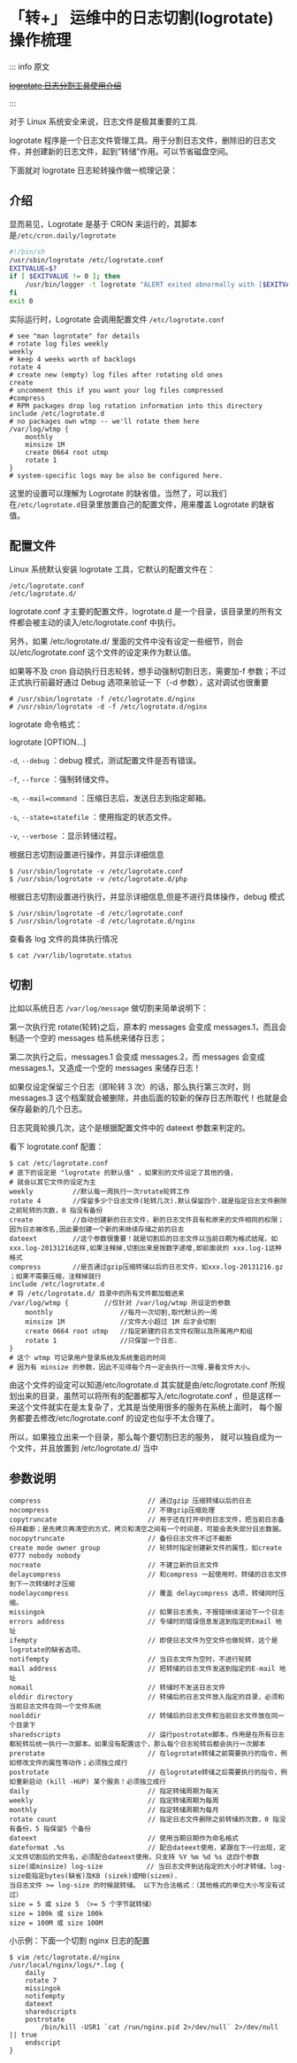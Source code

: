 # 「转+」 运维中的日志切割(logrotate)操作梳理

::: info 原文

[~~logrotate 日志分割工具使用介绍~~](https://www.centos.bz/2017/09/logrotate-log-cut/)

:::

对于 Linux 系统安全来说，日志文件是极其重要的工具.

logrotate 程序是一个日志文件管理工具。用于分割日志文件，删除旧的日志文件，并创建新的日志文件，起到“转储”作用。可以节省磁盘空间。

下面就对 logrotate 日志轮转操作做一梳理记录：

## 介绍

显而易见，Logrotate 是基于 CRON 来运行的，其脚本是`/etc/cron.daily/logrotate`

```bash
#!/bin/sh
/usr/sbin/logrotate /etc/logrotate.conf
EXITVALUE=$?
if [ $EXITVALUE != 0 ]; then
    /usr/bin/logger -t logrotate "ALERT exited abnormally with [$EXITVALUE]"
fi
exit 0
```

实际运行时，Logrotate 会调用配置文件 `/etc/logrotate.conf`

```
# see "man logrotate" for details
# rotate log files weekly
weekly
# keep 4 weeks worth of backlogs
rotate 4
# create new (empty) log files after rotating old ones
create
# uncomment this if you want your log files compressed
#compress
# RPM packages drop log rotation information into this directory
include /etc/logrotate.d
# no packages own wtmp -- we'll rotate them here
/var/log/wtmp {
    monthly
    minsize 1M
    create 0664 root utmp
    rotate 1
}
# system-specific logs may be also be configured here.
```

这里的设置可以理解为 Logrotate 的缺省值，当然了，可以我们在`/etc/logrotate.d`目录里放置自己的配置文件，用来覆盖 Logrotate 的缺省值。

## 配置文件

Linux 系统默认安装 logrotate 工具，它默认的配置文件在：

```
/etc/logrotate.conf
/etc/logrotate.d/
```

logrotate.conf 才主要的配置文件，logrotate.d 是一个目录，该目录里的所有文件都会被主动的读入/etc/logrotate.conf 中执行。

另外，如果 /etc/logrotate.d/ 里面的文件中没有设定一些细节，则会以/etc/logrotate.conf 这个文件的设定来作为默认值。

如果等不及 cron 自动执行日志轮转，想手动强制切割日志，需要加-f 参数；不过正式执行前最好通过 Debug 选项来验证一下（-d 参数），这对调试也很重要

```
# /usr/sbin/logrotate -f /etc/logrotate.d/nginx
# /usr/sbin/logrotate -d -f /etc/logrotate.d/nginx
```

logrotate 命令格式：

logrotate [OPTION...]

`-d`, `--debug` ：debug 模式，测试配置文件是否有错误。

`-f`, `--force` ：强制转储文件。

`-m`, `--mail=command` ：压缩日志后，发送日志到指定邮箱。

`-s`, `--state=statefile` ：使用指定的状态文件。

`-v`, `--verbose` ：显示转储过程。

根据日志切割设置进行操作，并显示详细信息

```
$ /usr/sbin/logrotate -v /etc/logrotate.conf 
$ /usr/sbin/logrotate -v /etc/logrotate.d/php
```

根据日志切割设置进行执行，并显示详细信息,但是不进行具体操作，debug 模式

```
$ /usr/sbin/logrotate -d /etc/logrotate.conf 
$ /usr/sbin/logrotate -d /etc/logrotate.d/nginx
```

查看各 log 文件的具体执行情况

```
$ cat /var/lib/logrotate.status
```

## 切割

比如以系统日志 `/var/log/message` 做切割来简单说明下：

第一次执行完 rotate(轮转)之后，原本的 messages 会变成 messages.1，而且会制造一个空的 messages 给系统来储存日志；

第二次执行之后，messages.1 会变成 messages.2，而 messages 会变成 messages.1，又造成一个空的 messages 来储存日志！

如果仅设定保留三个日志（即轮转 3 次）的话，那么执行第三次时，则 messages.3 这个档案就会被删除，并由后面的较新的保存日志所取代！也就是会保存最新的几个日志。

日志究竟轮换几次，这个是根据配置文件中的 dateext 参数来判定的。

看下 logrotate.conf 配置：

```
$ cat /etc/logrotate.conf
# 底下的设定是 "logrotate 的默认值" ，如果別的文件设定了其他的值，
# 就会以其它文件的设定为主
weekly          //默认每一周执行一次rotate轮转工作
rotate 4        //保留多少个日志文件(轮转几次).默认保留四个.就是指定日志文件删除之前轮转的次数，0 指没有备份
create          //自动创建新的日志文件，新的日志文件具有和原来的文件相同的权限；因为日志被改名,因此要创建一个新的来继续存储之前的日志
dateext         //这个参数很重要！就是切割后的日志文件以当前日期为格式结尾，如xxx.log-20131216这样,如果注释掉,切割出来是按数字递增,即前面说的 xxx.log-1这种格式
compress        //是否通过gzip压缩转储以后的日志文件，如xxx.log-20131216.gz ；如果不需要压缩，注释掉就行
include /etc/logrotate.d
# 将 /etc/logrotate.d/ 目录中的所有文件都加载进来
/var/log/wtmp {         //仅针对 /var/log/wtmp 所设定的参数
    monthly                 //每月一次切割,取代默认的一周
    minsize 1M              //文件大小超过 1M 后才会切割
    create 0664 root utmp   //指定新建的日志文件权限以及所属用户和组
    rotate 1                //只保留一个日志.
}
# 这个 wtmp 可记录用户登录系统及系统重启的时间
# 因为有 minsize 的参数，因此不见得每个月一定会执行一次喔.要看文件大小。
```

由这个文件的设定可以知道/etc/logrotate.d 其实就是由/etc/logrotate.conf 所规划出来的目录，虽然可以将所有的配置都写入/etc/logrotate.conf
，但是这样一来这个文件就实在是太复杂了，尤其是当使用很多的服务在系统上面时， 每个服务都要去修改/etc/logrotate.conf 的设定也似乎不太合理了。

所以，如果独立出来一个目录，那么每个要切割日志的服务， 就可以独自成为一个文件，并且放置到 /etc/logrotate.d/ 当中

## 参数说明

```
compress                           // 通过gzip 压缩转储以后的日志
nocompress                         // 不做gzip压缩处理
copytruncate                       // 用于还在打开中的日志文件，把当前日志备份并截断；是先拷贝再清空的方式，拷贝和清空之间有一个时间差，可能会丢失部分日志数据。
nocopytruncate                     // 备份日志文件不过不截断
create mode owner group            // 轮转时指定创建新文件的属性，如create 0777 nobody nobody
nocreate                           // 不建立新的日志文件
delaycompress                      // 和compress 一起使用时，转储的日志文件到下一次转储时才压缩
nodelaycompress                    // 覆盖 delaycompress 选项，转储同时压缩。
missingok                          // 如果日志丢失，不报错继续滚动下一个日志
errors address                     // 专储时的错误信息发送到指定的Email 地址
ifempty                            // 即使日志文件为空文件也做轮转，这个是logrotate的缺省选项。
notifempty                         // 当日志文件为空时，不进行轮转
mail address                       // 把转储的日志文件发送到指定的E-mail 地址
nomail                             // 转储时不发送日志文件
olddir directory                   // 转储后的日志文件放入指定的目录，必须和当前日志文件在同一个文件系统
noolddir                           // 转储后的日志文件和当前日志文件放在同一个目录下
sharedscripts                      // 运行postrotate脚本，作用是在所有日志都轮转后统一执行一次脚本。如果没有配置这个，那么每个日志轮转后都会执行一次脚本
prerotate                          // 在logrotate转储之前需要执行的指令，例如修改文件的属性等动作；必须独立成行
postrotate                         // 在logrotate转储之后需要执行的指令，例如重新启动 (kill -HUP) 某个服务！必须独立成行
daily                              // 指定转储周期为每天
weekly                             // 指定转储周期为每周
monthly                            // 指定转储周期为每月
rotate count                       // 指定日志文件删除之前转储的次数，0 指没有备份，5 指保留5 个备份
dateext                            // 使用当期日期作为命名格式
dateformat .%s                     // 配合dateext使用，紧跟在下一行出现，定义文件切割后的文件名，必须配合dateext使用，只支持 %Y %m %d %s 这四个参数
size(或minsize) log-size           // 当日志文件到达指定的大小时才转储，log-size能指定bytes(缺省)及KB (sizek)或MB(sizem).
当日志文件 >= log-size 的时候就转储。 以下为合法格式：（其他格式的单位大小写没有试过）
size = 5 或 size 5 （>= 5 个字节就转储）
size = 100k 或 size 100k
size = 100M 或 size 100M
```

小示例：下面一个切割 nginx 日志的配置

```
$ vim /etc/logrotate.d/nginx
/usr/local/nginx/logs/*.log {
    daily
    rotate 7
    missingok
    notifempty
    dateext
    sharedscripts
    postrotate
        /bin/kill -USR1 `cat /run/nginx.pid 2>/dev/null` 2>/dev/null || true
    endscript
}
```
